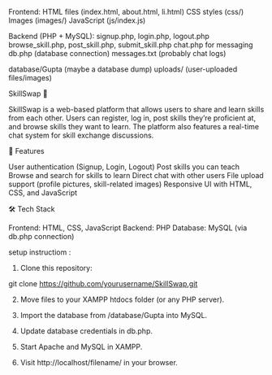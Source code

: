 Frontend:
HTML files (index.html, about.html, li.html)
CSS styles (css/)
Images (images/)
JavaScript (js/index.js)

Backend (PHP + MySQL):
signup.php, login.php, logout.php
browse_skill.php, post_skill.php, submit_skill.php
chat.php for messaging
db.php (database connection)
messages.txt (probably chat logs)

database/Gupta (maybe a database dump)
uploads/ (user-uploaded files/images)

SkillSwap 🔗

SkillSwap is a web-based platform that allows users to share and learn skills from each other.
Users can register, log in, post skills they’re proficient at, and browse skills they want to learn.
The platform also features a real-time chat system for skill exchange discussions.

🚀 Features

User authentication (Signup, Login, Logout)
Post skills you can teach
Browse and search for skills to learn
Direct chat with other users
File upload support (profile pictures, skill-related images)
Responsive UI with HTML, CSS, and JavaScript

🛠️ Tech Stack

Frontend: HTML, CSS, JavaScript
Backend: PHP
Database: MySQL (via db.php connection)

setup instructiom :
1. Clone this repository:

git clone https://github.com/yourusername/SkillSwap.git


2. Move files to your XAMPP htdocs folder (or any PHP server).

3. Import the database from /database/Gupta into MySQL.

4. Update database credentials in db.php.

5. Start Apache and MySQL in XAMPP.

6. Visit http://localhost/filename/ in your browser.
